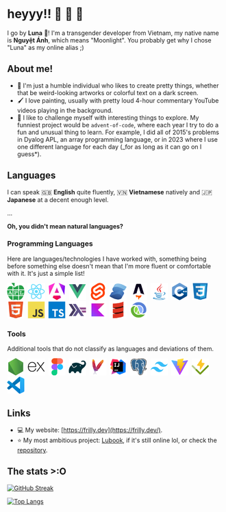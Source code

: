 # heyyy!! :wave: :wave: :wave:

I go by **Luna** :crescent_moon:! I'm a transgender developer from Vietnam, my native name is **Nguyệt Ánh**, which means "Moonlight". You probably get why I chose "Luna" as my online alias ;)

## About me!

- :star2: I'm just a humble individual who likes to create pretty things, whether that be weird-looking artworks or colorful text on a dark screen.
- :paintbrush: I love painting, usually with pretty loud 4-hour commentary YouTube videos playing in the background.
- :test_tube: I like to challenge myself with interesting things to explore. My funniest project would be `advent-of-code`, where each year I try to do a fun and unusual thing to learn. For example, I did all of 2015's problems in Dyalog APL, an array programming language, or in 2023 where I use one different language for each day (\_for as long as it can go on I guess*).

## Languages

I can speak :uk: **English** quite fluently, :vietnam: **Vietnamese** natively and :jp: **Japanese** at a decent enough level.

...

**Oh, you didn't mean natural languages?**

### Programming Languages

Here are languages/technologies I have worked with, something being before something else doesn't mean that I'm more fluent or comfortable with it. It's just a simple list!

<div>
  <img src="https://github.com/devicons/devicon/blob/master/icons/apl/apl-original.svg?raw=true" alt="APL" width="40" height="40"/>&nbsp;
  <img src="https://github.com/devicons/devicon/blob/master/icons/react/react-original.svg?raw=true" alt="React" width="40" height="40"/>&nbsp;
  <img src="https://github.com/devicons/devicon/blob/master/icons/angular/angular-original.svg?raw=true" alt="Angular" width="40" height="40"/>&nbsp;
  <img src="https://github.com/devicons/devicon/blob/master/icons/vuejs/vuejs-original.svg?raw=true" alt="Vue" width="40" height="40"/>&nbsp;
  <img src="https://github.com/devicons/devicon/blob/master/icons/svelte/svelte-original.svg?raw=true" alt="Svelte" width="40" height="40"/>&nbsp;
  <img src="https://github.com/devicons/devicon/blob/master/icons/solidjs/solidjs-original.svg?raw=true" alt="SolidJS" width="40" height="40"/>&nbsp;
  <img src="https://github.com/devicons/devicon/blob/master/icons/astro/astro-original.svg?raw=true" alt="Astro" width="40" height="40"/>&nbsp;
  <img src="https://github.com/devicons/devicon/blob/master/icons/java/java-original.svg?raw=true" alt="Java" width="40" height="40"/>&nbsp;
  <img src="https://github.com/devicons/devicon/blob/master/icons/cplusplus/cplusplus-original.svg?raw=true" alt="C++" width="40" height="40"/>&nbsp;
  <img src="https://github.com/devicons/devicon/blob/master/icons/css3/css3-original.svg?raw=true" alt="CSS" width="40" height="40"/>&nbsp;
  <img src="https://github.com/devicons/devicon/blob/master/icons/html5/html5-original.svg?raw=true" alt="HTML" width="40" height="40"/>&nbsp;
  <img src="https://github.com/devicons/devicon/blob/master/icons/javascript/javascript-original.svg?raw=true" alt="JavaScript" width="40" height="40"/>&nbsp;
  <img src="https://github.com/devicons/devicon/blob/master/icons/typescript/typescript-original.svg?raw=true" alt="TypeScript" width="40" height="40"/>&nbsp;
  <img src="https://github.com/devicons/devicon/blob/master/icons/haskell/haskell-original.svg?raw=true" alt="Haskell" width="40" height="40"/>&nbsp;
  <img src="https://github.com/devicons/devicon/blob/master/icons/kotlin/kotlin-original.svg?raw=true" alt="Kotlin" width="40" height="40"/>&nbsp;
  <img src="https://github.com/devicons/devicon/blob/master/icons/scala/scala-original.svg?raw=true" alt="Scala" width="40" height="40"/>&nbsp;
  <img src="https://github.com/devicons/devicon/blob/master/icons/clojure/clojure-original.svg?raw=true" alt="Clojure" width="40" height="40"/>&nbsp;
</div>

### Tools

Additional tools that do not classify as languages and deviations of them.

<div>
  <img src="https://github.com/devicons/devicon/blob/master/icons/nodejs/nodejs-original.svg?raw=true" alt="Node" width="40" height="40"/>&nbsp;
  <img src="https://github.com/devicons/devicon/blob/master/icons/express/express-original.svg?raw=true" alt="Express" width="40" height="40"/>&nbsp;
  <img src="https://github.com/devicons/devicon/blob/master/icons/figma/figma-original.svg?raw=true" alt="Figma" width="40" height="40"/>&nbsp;
  <img src="https://github.com/devicons/devicon/blob/master/icons/gradle/gradle-original.svg?raw=true" alt="Gradle" width="40" height="40"/>&nbsp;
  <img src="https://github.com/devicons/devicon/blob/master/icons/maven/maven-original.svg?raw=true" alt="Maven" width="40" height="40"/>&nbsp;
  <img src="https://github.com/devicons/devicon/blob/master/icons/intellij/intellij-original.svg?raw=true" alt="IntellIJ" width="40" height="40"/>&nbsp;
  <img src="https://github.com/devicons/devicon/blob/master/icons/postgresql/postgresql-original.svg?raw=true" alt="Postgres" width="40" height="40"/>&nbsp;
  <img src="https://github.com/devicons/devicon/blob/master/icons/tailwindcss/tailwindcss-original.svg?raw=true" alt="TailwindCSS" width="40" height="40"/>&nbsp;
  <img src="https://github.com/devicons/devicon/blob/master/icons/vitejs/vitejs-original.svg?raw=true" alt="ViteJS" width="40" height="40"/>&nbsp;
  <img src="https://github.com/devicons/devicon/blob/master/icons/vitest/vitest-original.svg?raw=true" alt="Vitest" width="40" height="40"/>&nbsp;
  <img src="https://github.com/devicons/devicon/blob/master/icons/vscode/vscode-original.svg?raw=true" alt="VSCode" width="40" height="40"/>&nbsp;
</div>

## Links

- :computer: My website: [https://frilly.dev](https://frilly.dev/).
- :star: My most ambitious project: [Lubook](https://lubook.club/), if it's still online lol, or check the [repository](https://github.com/hikawi/lubook).

## The stats >:O

[![GitHub Streak](https://streak-stats.demolab.com/?user=hikawi&theme=dark)](https://git.io/streak-stats)

[![Top Langs](https://github-readme-stats.vercel.app/api/top-langs/?username=hikawi&layout=compact&theme=vision-friendly-dark)](https://github.com/anuraghazra/github-readme-stats)
